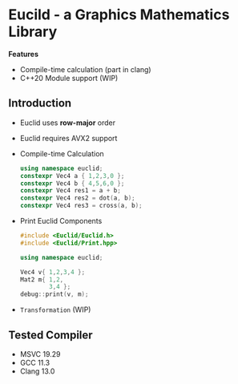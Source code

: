 # Eucild - a Graphics Mathematics Library

**Features**
- Compile-time calculation (part in clang)
- C++20 Module support (WIP)

## Introduction
- Euclid uses **row-major** order
- Euclid requires AVX2 support

- Compile-time Calculation
  ```c++
  using namespace euclid;
  constexpr Vec4 a { 1,2,3,0 };
  constexpr Vec4 b { 4,5,6,0 };
  constexpr Vec4 res1 = a + b;
  constexpr Vec4 res2 = dot(a, b);
  constexpr Vec4 res3 = cross(a, b);
  ```
  
- Print Euclid Components
  ```c++
  #include <Euclid/Euclid.h>
  #include <Euclid/Print.hpp>

  using namespace euclid;

  Vec4 v{ 1,2,3,4 };
  Mat2 m{ 1,2,
          3,4 };
  debug::print(v, m);
  ```

- `Transformation` (WIP)

## Tested Compiler
- MSVC 19.29
- GCC 11.3
- Clang 13.0